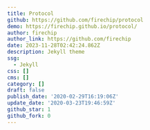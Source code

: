 ```yaml
---
title: Protocol
github: https://github.com/firechip/protocol
demo: https://firechip.github.io/protocol/
author: firechip
author_link: https://github.com/firechip
date: 2023-11-28T02:42:24.862Z
description: Jekyll theme
ssg:
  - Jekyll
css: []
cms: []
category: []
draft: false
publish_date: '2020-02-29T16:19:06Z'
update_date: '2020-03-23T19:46:59Z'
github_star: 1
github_fork: 0
---
```


